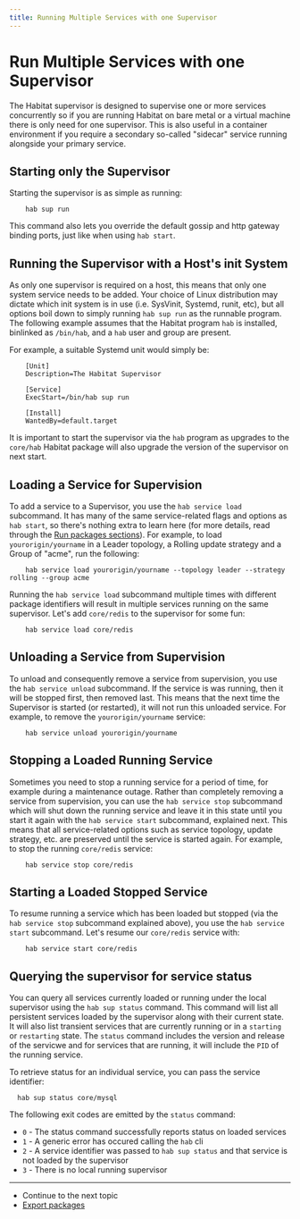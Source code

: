 ```yaml
---
title: Running Multiple Services with one Supervisor
---
```


# Run Multiple Services with one Supervisor

The Habitat supervisor is designed to supervise one or more services concurrently so if you are running Habitat on bare metal or a virtual machine there is only need for one supervisor. This is also useful in a container environment if you require a secondary so-called "sidecar" service running alongside your primary service.

## Starting only the Supervisor

Starting the supervisor is as simple as running:

		hab sup run

This command also lets you override the default gossip and http gateway binding ports, just like when using `hab start`.

## Running the Supervisor with a Host's init System

As only one supervisor is required on a host, this means that only one system service needs to be added. Your choice of Linux distribution may dictate which init system is in use (i.e. SysVinit, Systemd, runit, etc), but all options boil down to simply running `hab sup run` as the runnable program. The following example assumes that the Habitat program `hab` is installed, binlinked as `/bin/hab`, and a `hab` user and group are present.

For example, a suitable Systemd unit would simply be:

		[Unit]
		Description=The Habitat Supervisor

		[Service]
		ExecStart=/bin/hab sup run

		[Install]
		WantedBy=default.target

It is important to start the supervisor via the `hab` program as upgrades to the `core/hab` Habitat package will also upgrade the version of the supervisor on next start.

## Loading a Service for Supervision

To add a service to a Supervisor, you use the `hab service load` subcommand. It has many of the same service-related flags and options as `hab start`, so there's nothing extra to learn here (for more details, read through the [Run packages sections](/docs/run-packages-overview)). For example, to load `yourorigin/yourname` in a Leader topology, a Rolling update strategy and a Group of "acme", run the following:

		hab service load yourorigin/yourname --topology leader --strategy rolling --group acme

Running the `hab service load` subcommand multiple times with different package identifiers will result in multiple services running on the same supervisor. Let's add `core/redis` to the supervisor for some fun:

		hab service load core/redis

## Unloading a Service from Supervision

To unload and consequently remove a service from supervision, you use the `hab service unload` subcommand. If the service is was running, then it will be stopped first, then removed last. This means that the next time the Supervisor is started (or restarted), it will not run this unloaded service. For example, to remove the `yourorigin/yourname` service:

		hab service unload yourorigin/yourname

## Stopping a Loaded Running Service

Sometimes you need to stop a running service for a period of time, for example during a maintenance outage. Rather than completely removing a service from supervision, you can use the `hab service stop` subcommand which will shut down the running service and leave it in this state until you start it again with the `hab service start` subcommand, explained next. This means that all service-related options such as service topology, update strategy, etc. are preserved until the service is started again. For example, to stop the running `core/redis` service:

		hab service stop core/redis

## Starting a Loaded Stopped Service

To resume running a service which has been loaded but stopped (via the `hab service stop` subcommand explained above), you use the `hab service start` subcommand. Let's resume our `core/redis` service with:

		hab service start core/redis

## Querying the supervisor for service status
You can query all services currently loaded or running under the local supervisor using the `hab sup status` command. This command will list all persistent services loaded by the supervisor along with their current state. It will also list transient services that are currently running or in a `starting` or `restarting` state. The `status` command includes the version and release of the servicwe and for services that are running, it will include the `PID` of the running service.

To retrieve status for an individual service, you can pass the service identifier:

      hab sup status core/mysql

The following exit codes are emitted by the `status` command:

* `0` - The status command successfully reports status on loaded services
* `1` - A generic error has occured calling the `hab` cli
* `2` - A service identifier was passed to `hab sup status` and that service is not loaded by the supervisor
* `3` - There is no local running supervisor

<hr>
<ul class="main-content--link-nav">
  <li>Continue to the next topic</li>
  <li><a href="/docs/run-packages-export">Export packages</a></li>
</ul>
